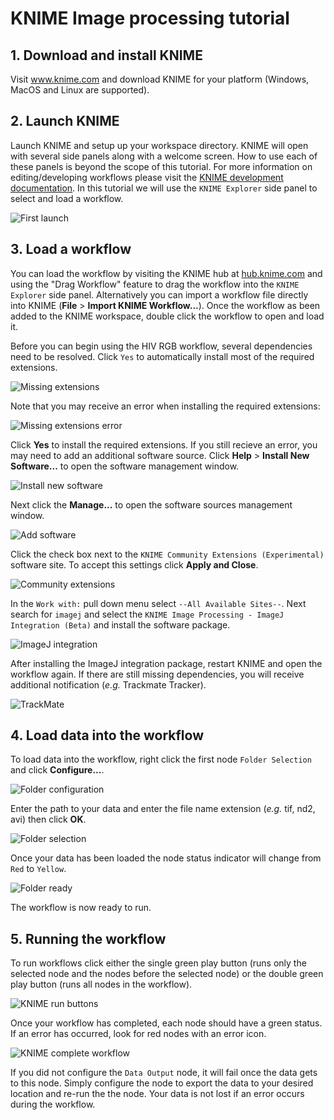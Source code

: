 KNIME Image processing tutorial
===

## 1. Download and install KNIME

Visit www.knime.com and download KNIME for your platform (Windows, MacOS and Linux are supported).

## 2. Launch KNIME

Launch KNIME and setup up your workspace directory. KNIME will open with several side panels along with a  welcome screen. How to use each of these panels is beyond the scope of this tutorial. For more information on editing/developing workflows please visit the [KNIME development documentation](https://www.knime.com/learning). In this tutorial we will use the `KNIME Explorer` side panel to select and load a workflow.

![First launch](images/01_knime_welcome.png)

## 3. Load a workflow

You can load the workflow by visiting the KNIME hub at [hub.knime.com](https://hub.knime.com) and using the "Drag Workflow" feature to drag the workflow into the `KNIME Explorer` side panel. Alternatively you can import a workflow file directly into KNIME (**File** > **Import KNIME Workflow...**). Once the workflow as been added to the KNIME workspace, double click the workflow to open and load it.

Before you can begin using the HIV RGB workflow, several dependencies need to be resolved. Click `Yes` to automatically install most of the required extensions.

![Missing extensions](images/02_knime_extensions.png)

Note that you may receive an error when installing the required extensions:

![Missing extensions error](images/03_knime_extensions_error.png)

Click **Yes** to install the required extensions. If you still recieve an error, you may need to add an additional software source. Click **Help** > **Install New Software...** to open the software management window.

![Install new software](images/04_1_knime_add_software.png)

Next click the **Manage...** to open the software sources management window.

![Add software](images/04_knime_add_software.png)

Click the check box next to the `KNIME Community Extensions (Experimental)` software site. To accept this settings click **Apply and Close**.

![Community extensions](images/05_knime_community_extensions.png)

In the `Work with:` pull down menu select `--All Available Sites--`. Next search for `imagej` and select the `KNIME Image Processing - ImageJ Integration (Beta)` and install the software package.

![ImageJ integration](images/06_knime_imagej_integration.png)

After installing the ImageJ integration package, restart KNIME and open the workflow again. If there are still missing dependencies, you will receive additional notification (_e.g._ Trackmate Tracker).

![TrackMate](images/07_knime_trackmate.png)

## 4. Load data into the workflow

To load data into the workflow, right click the first node `Folder Selection` and click **Configure...**.

![Folder configuration](images/08_knime_folder_config.png)

Enter the path to your data and enter the file name extension (_e.g._ tif, nd2, avi) then click **OK**.

![Folder selection](images/09_knime_folder_selection.png)

Once your data has been loaded the node status indicator will change from `Red` to `Yellow`.

![Folder ready](images/10_knime_folder_ready.png)

The workflow is now ready to run.

## 5. Running the workflow

To run workflows click either the single green play button (runs only the selected node and the nodes before the selected node) or the double green play button (runs all nodes in the workflow).

![KNIME run buttons](images/11_knime_run_buttons.png)

Once your workflow has completed, each node should have a green status. If an error has occurred, look for red nodes with an error icon.

![KNIME complete workflow](images/12_knime_complete_workflow.png)

If you did not configure the `Data Output` node, it will fail once the data gets to this node. Simply configure the node to export the data to your desired location and re-run the the node. Your data is not lost if an error occurs during the workflow.
